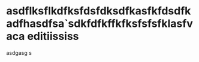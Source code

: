 asdflksflkdfksfdsfdksdfkasfkfdsdfkadfhasdfsa`sdkfdfkffkfksfsfsfklasfvaca
editiississ
=====
asdgasg s
